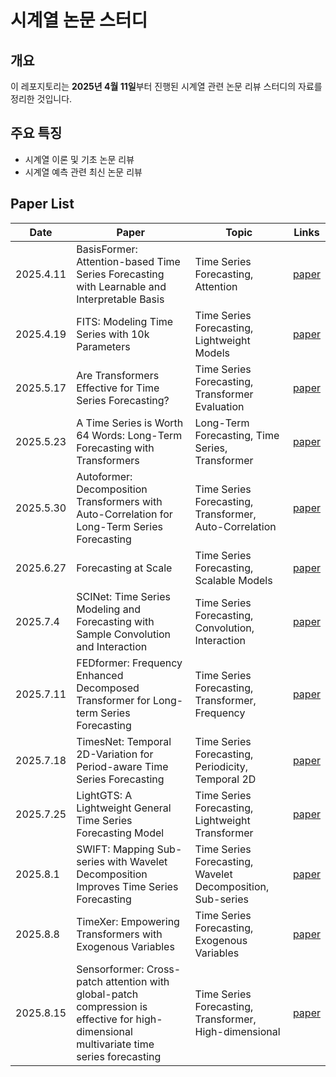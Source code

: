 # **시계열 논문 스터디**

## **개요**

이 레포지토리는 **2025년 4월 11일**부터 진행된 시계열 관련 논문 리뷰 스터디의 자료를 정리한 것입니다.

## **주요 특징**

- 시계열 이론 및 기초 논문 리뷰
- 시계열 예측 관련 최신 논문 리뷰

## Paper List

| Date      | Paper                                                                                                                                    | Topic                                                      | Links                                         |
| --------- | ---------------------------------------------------------------------------------------------------------------------------------------- | ---------------------------------------------------------- | --------------------------------------------- |
| 2025.4.11 | BasisFormer: Attention-based Time Series Forecasting with Learnable and Interpretable Basis                                              | Time Series Forecasting, Attention                         | [paper](https://arxiv.org/abs/2310.20496)     |
| 2025.4.19 | FITS: Modeling Time Series with 10k Parameters                                                                                           | Time Series Forecasting, Lightweight Models                | [paper](https://arxiv.org/abs/2307.03756)     |
| 2025.5.17 | Are Transformers Effective for Time Series Forecasting?                                                                                  | Time Series Forecasting, Transformer Evaluation            | [paper](https://arxiv.org/abs/2205.13504)     |
| 2025.5.23 | A Time Series is Worth 64 Words: Long-Term Forecasting with Transformers                                                                 | Long-Term Forecasting, Time Series, Transformer            | [paper](https://arxiv.org/abs/2211.14730)     |
| 2025.5.30 | Autoformer: Decomposition Transformers with Auto-Correlation for Long-Term Series Forecasting                                            | Time Series Forecasting, Transformer, Auto-Correlation     | [paper](https://arxiv.org/abs/2106.13008)     |
| 2025.6.27 | Forecasting at Scale                                                                                                                     | Time Series Forecasting, Scalable Models                   | [paper](https://peerj.com/preprints/3190.pdf) |
| 2025.7.4  | SCINet: Time Series Modeling and Forecasting with Sample Convolution and Interaction                                                     | Time Series Forecasting, Convolution, Interaction          | [paper](https://arxiv.org/abs/2106.09305)     |
| 2025.7.11 | FEDformer: Frequency Enhanced Decomposed Transformer for Long-term Series Forecasting                                                    | Time Series Forecasting, Transformer, Frequency            | [paper](https://arxiv.org/abs/2201.12740)     |
| 2025.7.18 | TimesNet: Temporal 2D-Variation for Period-aware Time Series Forecasting                                                                 | Time Series Forecasting, Periodicity, Temporal 2D          | [paper](https://arxiv.org/abs/2210.02186)     |
| 2025.7.25 | LightGTS: A Lightweight General Time Series Forecasting Model                                                                            | Time Series Forecasting, Lightweight Transformer           | [paper](https://arxiv.org/abs/2506.06005)     |
| 2025.8.1  | SWIFT: Mapping Sub-series with Wavelet Decomposition Improves Time Series Forecasting                                                    | Time Series Forecasting, Wavelet Decomposition, Sub-series | [paper](https://arxiv.org/pdf/2304.08485)     |
| 2025.8.8  | TimeXer: Empowering Transformers with Exogenous Variables                                                                                | Time Series Forecasting, Exogenous Variables               | [paper](https://arxiv.org/abs/2402.19072)     |
| 2025.8.15 | Sensorformer: Cross-patch attention with global-patch compression is effective for high-dimensional multivariate time series forecasting | Time Series Forecasting, Transformer, High-dimensional     | [paper](https://arxiv.org/abs/2501.03284)     |
